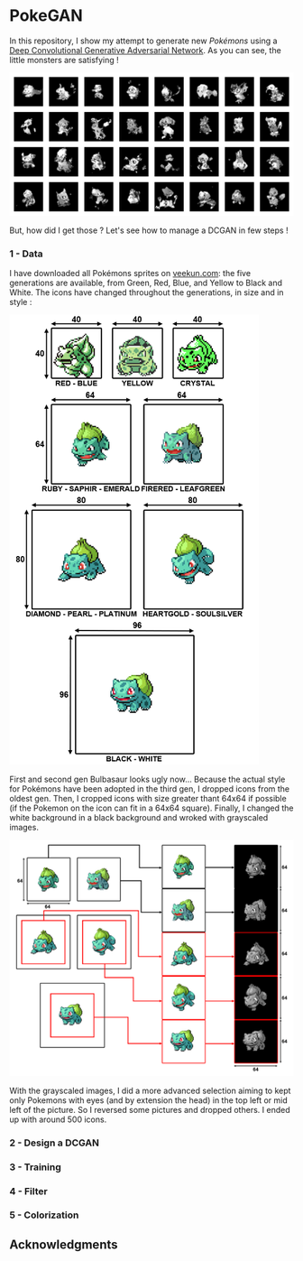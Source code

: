 # PokeGAN
In this repository, I show my attempt to generate new *Pokémons* using a [Deep Convolutional Generative Adversarial Network](https://arxiv.org/abs/1511.06434). 
As you can see, the little monsters are satisfying !

![MyPokemons](https://github.com/dechantoine/PokeGAN/blob/master/generated_pkmn.png)

But, how did I get those ? Let's see how to manage a DCGAN in few steps !


### 1 - Data

I have downloaded all Pokémons sprites on [veekun.com](https://veekun.com/dex/downloads): the five generations are available, from Green, Red, Blue, and Yellow to Black and White.
The icons have changed throughout the generations, in size and in style :

![AllGens](https://github.com/dechantoine/PokeGAN/blob/master/allgen.PNG)

First and second gen Bulbasaur looks ugly now... Because the actual style for Pokémons have been adopted in the third gen, I dropped icons from the oldest gen. Then, I cropped icons with size greater thant 64x64 if possible (if the Pokemon on the icon can fit in a 64x64 square). Finally, I changed the white background in a black background and wroked with grayscaled images.

![Process](https://github.com/dechantoine/PokeGAN/blob/master/process.PNG)

With the grayscaled images, I did a more advanced selection aiming to kept only Pokemons with eyes (and by extension the head) in the top left or mid left of the picture. So I reversed some pictures and dropped others. I ended up with around 500 icons.


### 2 - Design a DCGAN

### 3 - Training

### 4 - Filter

### 5 - Colorization

## Acknowledgments
